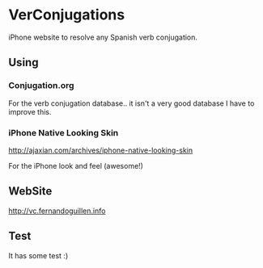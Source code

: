 VerConjugations
=========
iPhone website to resolve any Spanish verb conjugation.

Using
---------
### Conjugation.org
For the verb conjugation database.. it isn't a very good database I have to improve this.

### iPhone Native Looking Skin
http://ajaxian.com/archives/iphone-native-looking-skin

For the iPhone look and feel (awesome!)

WebSite
----------
http://vc.fernandoguillen.info

Test
----------
It has some test :)
